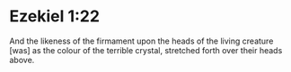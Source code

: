# Ezekiel 1:22

And the likeness of the firmament upon the heads of the living creature [was] as the colour of the terrible crystal, stretched forth over their heads above.
